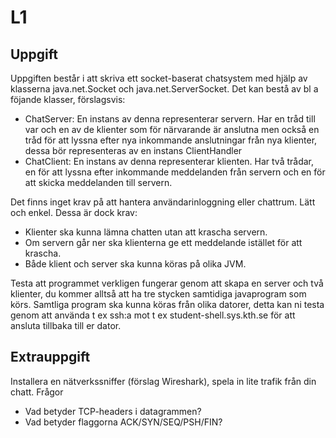 # L1
## Uppgift
Uppgiften består i att skriva ett socket-baserat chatsystem med hjälp av klasserna java.net.Socket och java.net.ServerSocket. Det kan bestå av bl a föjande klasser, förslagsvis:
* ChatServer: En instans av denna representerar servern. Har en tråd till var och en av de klienter som för närvarande är anslutna men också en tråd för att lyssna efter nya inkommande anslutningar från nya klienter, dessa bör representeras av en instans ClientHandler
* ChatClient: En instans av denna representerar klienten. Har två trådar, en för att lyssna efter inkommande meddelanden från servern och en för att skicka meddelanden till servern.

Det finns inget krav på att hantera användarinloggning eller chattrum. Lätt och enkel. Dessa är dock krav:

* Klienter ska kunna lämna chatten utan att krascha servern.
* Om servern går ner ska klienterna ge ett meddelande istället för att krascha.
* Både klient och server ska kunna köras på olika JVM. 

Testa att programmet verkligen fungerar genom att skapa en server och två klienter, du kommer alltså att ha tre stycken samtidiga javaprogram som körs. Samtliga program ska kunna köras från olika datorer, detta kan ni testa genom att använda t ex ssh:a mot t ex student-shell.sys.kth.se för att ansluta tillbaka till er dator.

## Extrauppgift
Installera en nätverkssniffer (förslag Wireshark), spela in lite trafik från din chatt. Frågor
* Vad betyder TCP-headers i datagrammen?
* Vad betyder flaggorna ACK/SYN/SEQ/PSH/FIN?